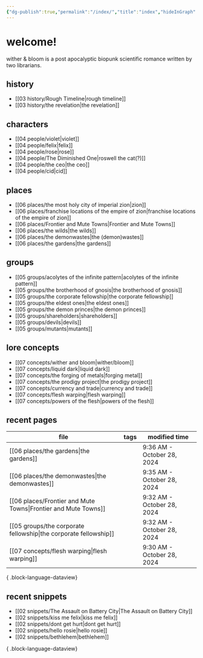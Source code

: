 ```yaml
---
{"dg-publish":true,"permalink":"/index/","title":"index","hideInGraph":true,"tags":["gardenEntry"]}
---
```


# welcome!
wither & bloom is a post apocalyptic biopunk scientific romance written by two librarians.

## history
- [[03 history/Rough Timeline\|rough timeline]]
- [[03 history/the revelation\|the revelation]]
## characters
- [[04 people/violet\|violet]]
- [[04 people/felix\|felix]]
- [[04 people/rose\|rose]]
- [[04 people/The Diminished One\|roswell the cat(?)]]
- [[04 people/the ceo\|the ceo]]
- [[04 people/cid\|cid]]
## places
- [[06 places/the most holy city of imperial zion\|zion]]
- [[06 places/franchise locations of the empire of zion\|franchise locations of the empire of zion]]
- [[06 places/Frontier and Mute Towns\|Frontier and Mute Towns]]
- [[06 places/the wilds\|the wilds]]
- [[06 places/the demonwastes\|the (demon)wastes]]
- [[06 places/the gardens\|the gardens]]
## groups
- [[05 groups/acolytes of the infinite pattern\|acolytes of the infinite pattern]]
- [[05 groups/the brotherhood of gnosis\|the brotherhood of gnosis]]
- [[05 groups/the corporate fellowship\|the corporate fellowship]]
- [[05 groups/the eldest ones\|the eldest ones]]
- [[05 groups/the demon princes\|the demon princes]]
- [[05 groups/shareholders\|shareholders]]
- [[05 groups/devils\|devils]]
- [[05 groups/mutants\|mutants]]
## lore concepts
- [[07 concepts/wither and bloom\|wither/bloom]]
- [[07 concepts/liquid dark\|liquid dark]]
- [[07 concepts/the forging of metals\|forging metal]]
- [[07 concepts/the prodigy project\|the prodigy project]]
- [[07 concepts/currency and trade\|currency and trade]]
- [[07 concepts/flesh warping\|flesh warping]]
- [[07 concepts/powers of the flesh\|powers of the flesh]]

## recent pages
| file                                                                | tags      | modified time              |
| ------------------------------------------------------------------- | --------- | -------------------------- |
| [[06 places/the gardens\|the gardens]]                           | <ul></ul> | 9:36 AM - October 28, 2024 |
| [[06 places/the demonwastes\|the demonwastes]]                   | <ul></ul> | 9:35 AM - October 28, 2024 |
| [[06 places/Frontier and Mute Towns\|Frontier and Mute Towns]]   | <ul></ul> | 9:32 AM - October 28, 2024 |
| [[05 groups/the corporate fellowship\|the corporate fellowship]] | <ul></ul> | 9:32 AM - October 28, 2024 |
| [[07 concepts/flesh warping\|flesh warping]]                     | <ul></ul> | 9:30 AM - October 28, 2024 |

{ .block-language-dataview}

## recent snippets
- [[02 snippets/The Assault on Battery City\|The Assault on Battery City]]
- [[02 snippets/kiss me felix\|kiss me felix]]
- [[02 snippets/dont get hurt\|dont get hurt]]
- [[02 snippets/hello rosie\|hello rosie]]
- [[02 snippets/bethlehem\|bethlehem]]

{ .block-language-dataview}